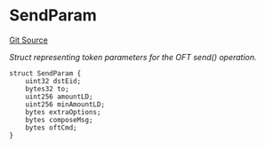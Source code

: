 # SendParam
[Git Source](https://github.com/malda-protocol/malda-lending/blob/157d7bccdcadcb7388d89b00ec47106a82e67e78/src\interfaces\external\layerzero\v2\ILayerZeroOFT.sol)

*Struct representing token parameters for the OFT send() operation.*


```solidity
struct SendParam {
    uint32 dstEid;
    bytes32 to;
    uint256 amountLD;
    uint256 minAmountLD;
    bytes extraOptions;
    bytes composeMsg;
    bytes oftCmd;
}
```

